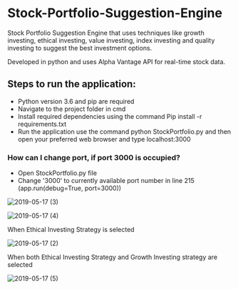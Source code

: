 # Stock-Portfolio-Suggestion-Engine

Stock Portfolio Suggestion Engine that uses techniques like growth investing, ethical investing, value investing, index investing and quality investing to suggest the best investment options.

Developed in python and uses Alpha Vantage API for real-time stock data.

## Steps to run the application:

- Python version 3.6 and pip are required
- Navigate to the project folder in cmd
- Install required dependencies using the command
  Pip install -r requirements.txt
- Run the application use the command python StockPortfolio.py and then open your preferred web browser and type localhost:3000

### How can I change port, if port 3000 is occupied?

- Open StockPortfolio.py file
- Change '3000' to currently available port number in line 215 (app.run(debug=True, port=3000))

![2019-05-17 (3)](https://user-images.githubusercontent.com/25673997/57957620-c1f34180-78b1-11e9-865c-9d90a3f4b2ce.png)

![2019-05-17 (4)](https://user-images.githubusercontent.com/25673997/57957637-cd466d00-78b1-11e9-9417-5b0e0d814d35.png)

When Ethical Investing Strategy is selected

![2019-05-17 (2)](https://user-images.githubusercontent.com/25673997/57957644-d1728a80-78b1-11e9-870f-08b5a6bbf1c6.png)

When both Ethical Investing Strategy and Growth Investing strategy are selected

![2019-05-17 (5)](https://user-images.githubusercontent.com/25673997/57959198-75ab0000-78b7-11e9-868d-3e3dfe50b9bf.png)
